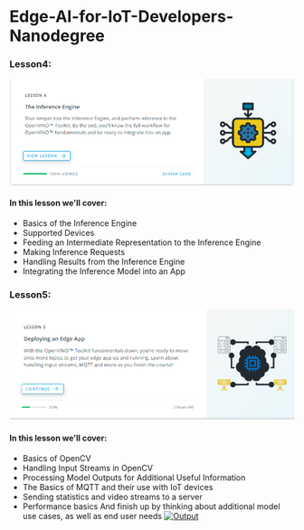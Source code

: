 # Edge-AI-for-IoT-Developers-Nanodegree

### Lesson4:
![image](https://github.com/spregler/Edge-AI-for-IoT-Developers-Nanodegree/blob/master/Resources/Capture.PNG)

#### In this lesson we'll cover:

* Basics of the Inference Engine
* Supported Devices
* Feeding an Intermediate Representation to the Inference Engine
* Making Inference Requests
* Handling Results from the Inference Engine
* Integrating the Inference Model into an App

### Lesson5:
![image](https://github.com/spregler/Edge-AI-for-IoT-Developers-Nanodegree/blob/master/Resources/Capture2.PNG)
#### In this lesson we'll cover:
* Basics of OpenCV
* Handling Input Streams in OpenCV
* Processing Model Outputs for Additional Useful Information
* The Basics of MQTT and their use with IoT devices
* Sending statistics and video streams to a server
* Performance basics
And finish up by thinking about additional model use cases, as well as end user needs
[![Output](http://img.youtube.com/vi/TfCRmLI_Pbs/0.jpg)](http://www.youtube.com/watch?v=TfCRmLI_Pbs "Output")

